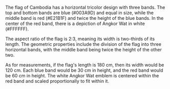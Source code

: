 The flag of Cambodia has a horizontal tricolor design with three bands. The top and bottom bands are blue (#003A9D) and equal in size, while the middle band is red (#E21B1F) and twice the height of the blue bands. In the center of the red band, there is a depiction of Angkor Wat in white (#FFFFFF).

The aspect ratio of the flag is 2:3, meaning its width is two-thirds of its length. The geometric properties include the division of the flag into three horizontal bands, with the middle band being twice the height of the other two.

As for measurements, if the flag's length is 180 cm, then its width would be 120 cm. Each blue band would be 30 cm in height, and the red band would be 60 cm in height. The white Angkor Wat emblem is centered within the red band and scaled proportionally to fit within it.